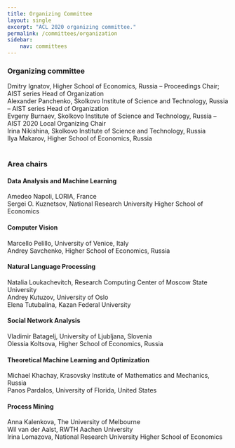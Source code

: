 ```yaml
---
title: Organizing Committee
layout: single
excerpt: "ACL 2020 organizing committee."
permalink: /committees/organization
sidebar: 
    nav: committees 
---
```


<h3>Organizing committee</h3>
Dmitry Ignatov, Higher School of Economics, Russia &ndash; Proceedings Chair; AIST series Head of Organization<br/>
Alexander Panchenko, Skolkovo Institute of Science and Technology, Russia &ndash; AIST series Head of Organization<br/>
Evgeny Burnaev, Skolkovo Institute of Science and Technology, Russia &ndash; AIST 2020 Local Organizing Chair<br/>
Irina Nikishina, Skolkovo Institute of Science and Technology, Russia<br/>
Ilya Makarov, Higher School of Economics, Russia<br/> <br/>

<h3>Area chairs</h3>

<h4>Data Analysis and Machine Learning</h4>
Amedeo Napoli, LORIA, France<br/>
Sergei O. Kuznetsov, National Research University Higher School of Economics

<h4>Computer Vision</h4>
Marcello Pelillo, University of Venice, Italy<br/>
Andrey Savchenko, Higher School of Economics, Russia

<h4>Natural Language Processing</h4>
Natalia Loukachevitch, Research Computing Center of Moscow State University<br/>
Andrey Kutuzov, University of Oslo<br/>
Elena Tutubalina, Kazan Federal University

<h4>Social Network Analysis</h4>
Vladimir Batagelj, University of Ljubljana, Slovenia<br/>
Olessia Koltsova, Higher School of Economics, Russia

<h4>Theoretical Machine Learning and Optimization</h4>
Michael Khachay, Krasovsky Institute of Mathematics and Mechanics, Russia<br/>
Panos Pardalos, University of Florida, United States

<h4>Process Mining</h4>
Anna Kalenkova, The University of Melbourne<br/>
Wil van der Aalst, RWTH Aachen University<br/>
Irina Lomazova, National Research University Higher School of Economics
